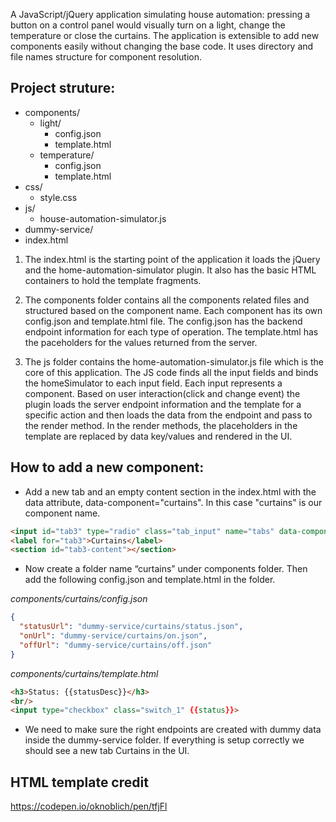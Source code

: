 A JavaScript/jQuery application simulating house automation: pressing a button on a control panel would visually turn on a light, change the temperature or close the curtains.
The application is extensible to add new components easily without changing the base code. It uses directory and file names structure for component resolution. 

## Project struture:
* components/
    * light/
        * config.json
        * template.html
    * temperature/
		* config.json
		* template.html
* css/
	* style.css
* js/
	* house-automation-simulator.js
* dummy-service/
* index.html

1. The index.html is the starting point of the application it loads the jQuery and the home-automation-simulator plugin. It also has the basic HTML containers to hold the template fragments.

2. The components folder contains all the components related files and structured based on the component name.  Each component has its own config.json and template.html file. The config.json has the backend endpoint information for each type of operation. The template.html has the paceholders for the values returned from the server.

3. The js folder contains the home-automation-simulator.js file which is the core of this application. The JS code finds all the input fields and binds the homeSimulator to each input field. Each input represents a component. Based on user interaction(click and change event) the plugin loads the server endpoint information and the template for a specific action and then loads the data from the endpoint and pass to the render method. In the render methods, the placeholders in the template are replaced by data key/values and rendered in the UI. 

## How to add a new component:
* Add a new tab and an empty content section in the index.html with the data attribute, data-component="curtains". In this case "curtains" is our component name.
```html
<input id="tab3" type="radio" class="tab_input" name="tabs" data-component="curtains">
<label for="tab3">Curtains</label>
<section id="tab3-content"></section>
```
* Now create a folder name “curtains”  under components folder. Then add the following config.json and template.html in the folder.

*components/curtains/config.json*
```json
{
  "statusUrl": "dummy-service/curtains/status.json",
  "onUrl": "dummy-service/curtains/on.json",
  "offUrl": "dummy-service/curtains/off.json"
}
```

*components/curtains/template.html*
```html
<h3>Status: {{statusDesc}}</h3>
<br/>
<input type="checkbox" class="switch_1" {{status}}>
```

* We need to make sure the right endpoints are created with dummy data inside the dummy-service folder. If everything is setup correctly we should see a new tab Curtains in the UI.


## HTML template credit
https://codepen.io/oknoblich/pen/tfjFl
